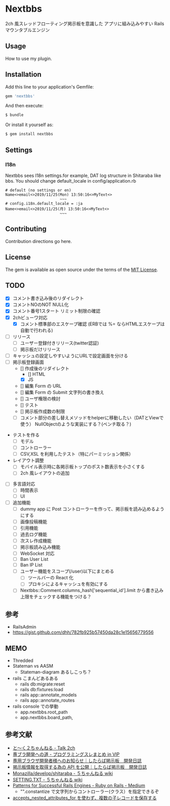 # Nextbbs

2ch 風スレッドフローティング掲示板を意識した
アプリに組み込みやすい Rails マウンタブルエンジン

## Usage

How to use my plugin.

## Installation

Add this line to your application's Gemfile:

```ruby
gem 'nextbbs'
```

And then execute:

```bash
$ bundle
```

Or install it yourself as:

```bash
$ gem install nextbbs
```

## Settings

### I18n

Nextbbs sees I18n settings.for example, DAT log structure in Shitaraba like bbs.
You should change default_locale in config/application.rb

```
# default (no settings or en)
Name<>email<>2019/11/25(Mon) 13:50:16<>MyText<>
                        ~~~
# config.i18n.default_locale = :ja
Name<>email<>2019/11/25(月) 13:50:16<>MyText<>
                        ~~~
```

## Contributing

Contribution directions go here.

## License

The gem is available as open source under the terms of the [MIT License](https://opensource.org/licenses/MIT).


## TODO
- [x] コメント書き込み後のリダイレクト
- [x] コメントNOのNOT NULL化
- [x] コメント番号1スタート リミット制限の確認
- [x] 2chビューワ対応
  - [x] コメント標準部のエスケープ確認 (ERBでは %= ならHTMLエスケープは自動で行われる)
- [ ] リリース
  - [ ] ユーザー登録付きリリース(twitter認証)
  - [ ] 掲示板だけリリース

- [ ] キャッシュの設定しやすいようにURLで設定画面を分ける
- [ ] 掲示板登録画面
  - [] 作成後のリダイレクト
    - [] HTML
    - [x] JS
  - [] 編集 Form の URL
  - [] 編集 Form の Submit 文字列の書き換え
  - [] ユーザ権限の検討
  - [] テスト
  - [] 掲示板作成数の制限
  - [ ] コメント部分の差し替えメソッドをhelperに移動したい（DATとViewで使う）
        NullObjectのような実装にする？(ベンチ取る？)
- テストを作る
  - [ ] モデル
  - [ ] コントローラー
  - [ ] CSV,XSL を利用したテスト（特にパーミッション関係）
- レイアウト調整
  - [ ] モバイル表示時に各掲示板トップのポスト数表示を小さくする
  - [ ] 2ch 風レイアウトの追加
- [ ] 多言語対応
  - [ ] 時間表示
  - [ ] UI
- [ ] 追加機能
  - [ ] dummy app に Post コントローラーを作って、掲示板を読み込めるようにする
  - [ ] 画像投稿機能
  - [ ] 引用機能
  - [ ] 過去ログ機能
  - [ ] 次スレ作成機能
  - [ ] 掲示板読み込み機能
  - [ ] WebSocket 対応
  - [ ] Ban User List
  - [ ] Ban IP List
  - [ ] ユーザー機能をスコープ(/user)以下にまとめる
    - [ ] ツールバーの React 化
    - [ ] プロキシによるキャッシュを有効にする
  - [ ] Nextbbs::Comment.columns_hash['sequential_id'].limit から書き込み上限をチェックする機能をつける？

## 参考

- RailsAdmin
- https://gist.github.com/dhh/782fb925b57450da28c1e15656779556

## MEMO

- Thredded
- Stateman vs AASM
  - Stateman-diagram あるしこっち？
- rails こまんどあるある
  - rails db:migrate:reset
  - rails db:fixtures:load
  - rails app::annotate_models
  - rails app::annotate_routes
- rails console での挙動
  - app.nextbbs.root_path
  - app.nextbbs.board_path,

## 参考文献

- [と～く２ちゃんねる - Talk 2ch](http://age.s22.xrea.com/talk2ch/)
- [専ブラ開発への道 - プログラミングスレまとめ in VIP](http://vipprog.net/wiki/%E5%B0%82%E3%83%96%E3%83%A9%E9%96%8B%E7%99%BA%E3%81%B8%E3%81%AE%E9%81%93.html)
- [専用ブラウザ開発者様へのお知らせ｜したらば掲示板　開発日誌](http://blog.livedoor.jp/bbsnews/archives/50283526.html)
- [掲示板情報を取得する為の API を公開｜したらば掲示板　開発日誌](http://blog.livedoor.jp/bbsnews/archives/51024405.html)
- [Monazilla/develop/shitaraba - ５ちゃんねる wiki](https://info.5ch.net/index.php/Monazilla/develop/shitaraba)
- [SETTING.TXT - ５ちゃんねる wiki](https://info.5ch.net/index.php/SETTING.TXT)
- [Patterns for Successful Rails Engines - Ruby on Rails - Medium](https://medium.com/ruby-on-rails/patterns-for-successful-rails-engines-a7dae3db6921)
  - "".constantize で文字列からコントローラー(クラス）を指定できるぞ
- [accepts_nested_attributes_for を使わず、複数の子レコードを保存する
  ](https://moneyforward.com/engineers_blog/2018/12/15/formobject/)
